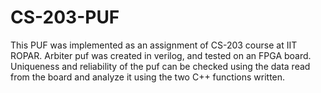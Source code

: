 # CS-203-PUF
This PUF was implemented as an assignment of CS-203 course at IIT ROPAR.
Arbiter puf was created in verilog, and tested on an FPGA board.
Uniqueness and reliability of the puf can be checked using the data read from the board and analyze it using the two C++ functions written.
